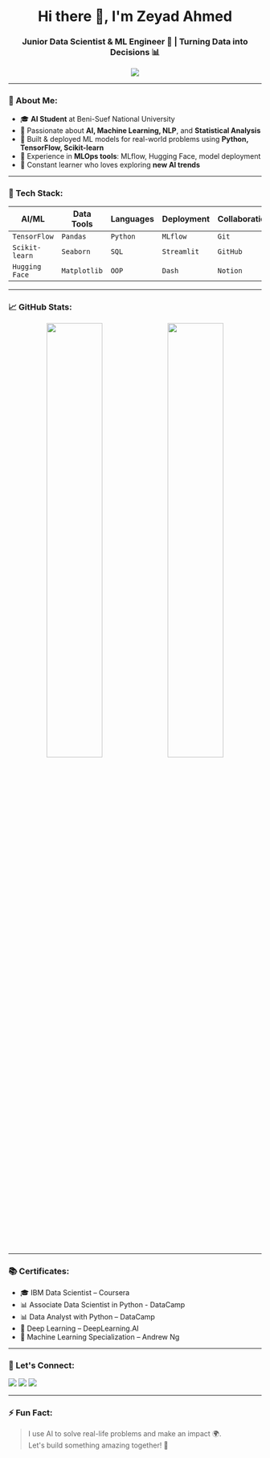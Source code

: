 <h1 align="center">Hi there 👋, I'm Zeyad Ahmed</h1>
<h3 align="center">Junior Data Scientist & ML Engineer 🚀 | Turning Data into Decisions 📊</h3>

<p align="center">
  <img src="https://readme-typing-svg.herokuapp.com?color=00F7FF&center=true&lines=Data+Scientist+%7C+ML+Engineer;Turning+Data+into+Business+Impact;Python%2C+SQL%2C+TensorFlow%2C+MLflow;Always+Learning+%F0%9F%93%9A%F0%9F%94%A5" />
</p>

---

### 🧠 About Me:
- 🎓 **AI Student** at Beni-Suef National University
- 🔬 Passionate about **AI, Machine Learning, NLP**, and **Statistical Analysis**
- 🚀 Built & deployed ML models for real-world problems using **Python, TensorFlow, Scikit-learn**
- 🤖 Experience in **MLOps tools**: MLflow, Hugging Face, model deployment
- 🧠 Constant learner who loves exploring **new AI trends**

---

### 🚀 Tech Stack:

| AI/ML | Data Tools | Languages | Deployment | Collaboration |
|---|---|---|---|---|
| `TensorFlow` | `Pandas` | `Python` | `MLflow` | `Git` |
| `Scikit-learn` | `Seaborn` | `SQL` | `Streamlit` | `GitHub` |
| `Hugging Face` | `Matplotlib` | `OOP` | `Dash` | `Notion` |

---

### 📈 GitHub Stats:

<p align="center">
  <img width="47%" src="https://github-readme-stats.vercel.app/api?username=Zeyad-Ahmed-Mostaga&show_icons=true&theme=tokyonight" />
  <img width="47%" src="https://github-readme-streak-stats.herokuapp.com/?user=Zeyad-Ahmed-Mostaga&theme=tokyonight" />
</p>

---

### 📚 Certificates:
- 🎓 IBM Data Scientist – Coursera
- 📊 Associate Data Scientist in Python - DataCamp 
- 📊 Data Analyst with Python – DataCamp  
- 🤖 Deep Learning – DeepLearning.AI  
- 🧪 Machine Learning Specialization – Andrew Ng

---

### 🔗 Let's Connect:

<p align="left">
  <a href="mailto:ziada00700@gmail.com"><img src="https://img.shields.io/badge/Gmail-D14836?style=for-the-badge&logo=gmail&logoColor=white" /></a>
  <a href="https://linkedin.com/in/zeyad-ahmed-ab9595250"><img src="https://img.shields.io/badge/LinkedIn-blue?style=for-the-badge&logo=linkedin&logoColor=white" /></a>
  <a href="https://github.com/Zeyad-Ahmed-Mostaga"><img src="https://img.shields.io/badge/GitHub-100000?style=for-the-badge&logo=github&logoColor=white" /></a>
</p>

---

### ⚡ Fun Fact:
> I use AI to solve real-life problems and make an impact 🌍.  
> Let's build something amazing together! 🚀

